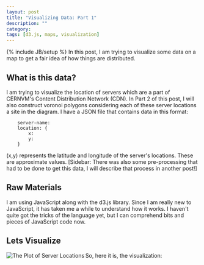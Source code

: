 ```yaml
---
layout: post
title: "Visualizing Data: Part 1"
description: ""
category: 
tags: [d3.js, maps, visualization]
---
```

{% include JB/setup %}
In this post, I am trying to visualize some data on a map to get a fair idea of how things are distributed. 

## What is this data?
I am trying to visualize the location of servers which are a part of CERNVM's Content Distribution Network (CDN). In Part 2 of this post, I will also construct voronoi polygons considering each of these server locations a site in the diagram. 
I have a JSON file that contains data in this format:

		server-name: 
		location: {
			x:
			y:	
		}

(x,y) represents the latitude and longitude of the server's locations. These are approximate values. 
[Sidebar: There was also some pre-processing that had to be done to get this data, I will describe that process in another post!]

## Raw Materials
I am using JavaScript along with the d3.js library. Since I am really new to JavaScript, it has taken me a while to understand how it works. I haven't quite got the tricks of the language yet, but I can comprehend bits and pieces of JavaScript code now.

## Lets Visualize
So, here it is, the visualization:
<img src="https://github.com/racheesingh/racheesingh.github.com/raw/master/_posts/servers_plot.png" title="The Plot of Server Locations" align="left" />

